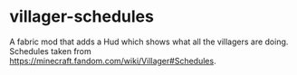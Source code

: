 # villager-schedules
A fabric mod that adds a Hud which shows what all the villagers are doing. Schedules taken from https://minecraft.fandom.com/wiki/Villager#Schedules.
